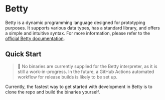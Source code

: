 # Betty

Betty is a dynamic programming language designed for prototyping purposes. It supports various data types, has a standard library, and offers a simple and intuitive syntax. For more information, please refer to the [official Betty documentation](https://betty-lang.github.io/betty-docs/).

## Quick Start

> 📝 No binaries are currently supplied for the Betty interpreter, as it is still a work-in-progress. In the future, a GitHub Actions automated workflow for release builds is likely to be set up.

Currently, the fastest way to get started with development in Betty is to clone the repo and build the binaries yourself.
